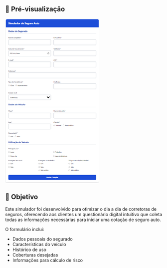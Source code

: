 ## 📸 Pré-visualização

![Preview do Simulador](https://raw.githubusercontent.com/Coimbraitalo01/simulador-seguro-auto/main/preview.png)

## 🎯 Objetivo
Este simulador foi desenvolvido para otimizar o dia a dia de corretoras de seguros, oferecendo aos clientes um questionário digital intuitivo que coleta todas as informações necessárias para iniciar uma cotação de seguro auto.

O formulário inclui:
- Dados pessoais do segurado
- Características do veículo
- Histórico de uso
- Coberturas desejadas
- Informações para cálculo de risco
